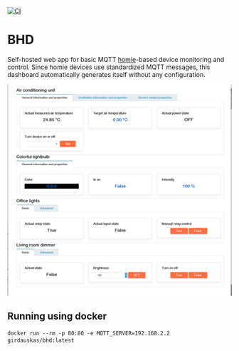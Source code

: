 [![CI](https://github.com/Girdauskas/BlazorHomieDashboard/actions/workflows/CI.yml/badge.svg?branch=Development)](https://github.com/Girdauskas/BlazorHomieDashboard/actions/workflows/CI.yml)

# BHD

Self-hosted web app for basic MQTT [homie](https://homieiot.github.io/)-based device monitoring and control. Since homie devices use standardized MQTT messages, this dashboard automatically generates itself without any configuration.

![Screen shot](images/screen1.png?raw=true)

## Running using docker
```
docker run --rm -p 80:80 -e MQTT_SERVER=192.168.2.2 girdauskas/bhd:latest
```

